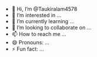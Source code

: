 - 👋 Hi, I’m @Taukiralam4578
- 👀 I’m interested in ...
- 🌱 I’m currently learning ...
- 💞️ I’m looking to collaborate on ...
- 📫 How to reach me ...
- 😄 Pronouns: ...
- ⚡ Fun fact: ...

<!---
Taukiralam4578/Taukiralam4578 is a ✨ special ✨ repository because its `README.md` (this file) appears on your GitHub profile.
You can click the Preview link to take a look at your changes.
--hake facebook

